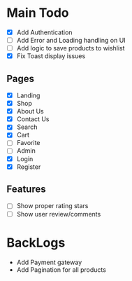 # Main Todo

- [x] Add Authentication
- [ ] Add Error and Loading handling on UI
- [ ] Add logic to save products to wishlist
- [x] Fix Toast display issues

## Pages

- [x] Landing
- [x] Shop
- [x] About Us
- [x] Contact Us
- [x] Search
- [x] Cart
- [ ] Favorite
- [ ] Admin
- [x] Login
- [x] Register

## Features

- [ ] Show proper rating stars
- [ ] Show user review/comments

# BackLogs

- Add Payment gateway
- Add Pagination for all products

